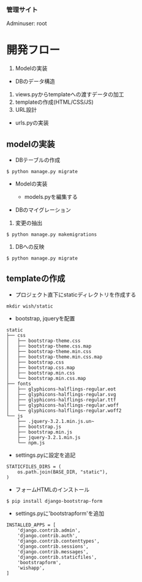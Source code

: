 
### 管理サイト
Adminuser: root

# 開発フロー
1. Modelの実装
  - DBのデータ構造  

1. views.pyからtemplateへの渡すデータの加工
1. templateの作成(HTML/CSS/JS)
1. URL設計
  - urls.pyの実装

## modelの実装
* DBテーブルの作成
```
$ python manage.py migrate
```

* Modelの実装
  - models.pyを編集する

* DBのマイグレーション
1. 変更の抽出
```
$ python manage.py makemigrations
```
1. DBへの反映
```
$ python manage.py migrate
```

## templateの作成
* プロジェクト直下にstaticディレクトリを作成する
```
mkdir wish/static
```

* bootstrap, jqueryを配置
```
static
├── css
│   ├── bootstrap-theme.css
│   ├── bootstrap-theme.css.map
│   ├── bootstrap-theme.min.css
│   ├── bootstrap-theme.min.css.map
│   ├── bootstrap.css
│   ├── bootstrap.css.map
│   ├── bootstrap.min.css
│   └── bootstrap.min.css.map
├── fonts
│   ├── glyphicons-halflings-regular.eot
│   ├── glyphicons-halflings-regular.svg
│   ├── glyphicons-halflings-regular.ttf
│   ├── glyphicons-halflings-regular.woff
│   └── glyphicons-halflings-regular.woff2
└── js
    ├── .jquery-3.2.1.min.js.un~
    ├── bootstrap.js
    ├── bootstrap.min.js
    ├── jquery-3.2.1.min.js
    └── npm.js
```

* settings.pyに設定を追記
```
STATICFILES_DIRS = (
    os.path.join(BASE_DIR, "static"),
)
```

* フォームHTMLのインストール
```
$ pip install django-bootstrap-form
```

* settings.pyに'bootstrapform'を追加
```
INSTALLED_APPS = [
    'django.contrib.admin',
    'django.contrib.auth',
    'django.contrib.contenttypes',
    'django.contrib.sessions',
    'django.contrib.messages',
    'django.contrib.staticfiles',
    'bootstrapform',
    'wishapp',
]
```
